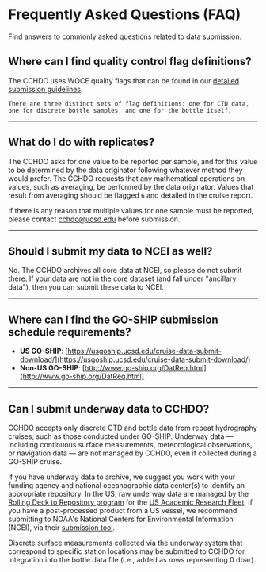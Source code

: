 # Frequently Asked Questions (FAQ)
Find answers to commonly asked questions related to data submission.

## Where can I find quality control flag definitions?
The CCHDO uses WOCE quality flags that can be found in our [detailed submission guidelines](../submitting_data/detailed_guide.md#data-quality-evaluation-and-data-quality-flags). 
```{caution}
There are three distinct sets of flag definitions: one for CTD data, one for discrete bottle samples, and one for the bottle itself. 
```


---

 ## What do I do with replicates?
The CCHDO asks for one value to be reported per sample, and for this value to be determined by the data originator following whatever method they would prefer. The CCHDO requests that any mathematical operations on values, such as averaging, be performed by the data originator. Values that result from averaging should be flagged `6` and detailed in the cruise report.

If there is any reason that multiple values for one sample must be reported, please contact [cchdo@ucsd.edu](mailto:cchdo@ucsd.edu) before submission.

---

## Should I submit my data to NCEI as well?
No. The CCHDO archives all core data at NCEI, so please do not submit there. If your data are not in the core dataset (and fall under "ancillary data"), then you can submit these data to NCEI. 

---

## Where can I find the GO-SHIP submission schedule requirements?
- **US GO-SHIP**: [https://usgoship.ucsd.edu/cruise-data-submit-download/](https://usgoship.ucsd.edu/cruise-data-submit-download/)  
- **Non-US GO-SHIP**: [http://www.go-ship.org/DatReq.html](http://www.go-ship.org/DatReq.html)

---

## Can I submit underway data to CCHDO?
CCHDO accepts only discrete CTD and bottle data from repeat hydrography cruises, such as those conducted under GO-SHIP. Underway data — including continuous surface measurements, meteorological observations, or navigation data — are not managed by CCHDO, even if collected during a GO-SHIP cruise.

If you have underway data to archive, we suggest you work with your funding agency and national oceanographic data center(s) to identify an appropriate repository. In the US, raw underway data are managed by the [Rolling Deck to Repository program](http://www.rvdata.us) for the [US Academic Research Fleet](https://www.unols.org/ships-facilities/unols-vessels/unols-designated-vessels/unols-designated-vessels). If you have a post-processed product from a US vessel, we recommend submitting to NOAA's National Centers for Environmental Information (NCEI), via their [submission tool](https://www.ncei.noaa.gov/archive/send2ncei/).

Discrete surface measurements collected via the underway system that correspond to specific station locations may be submitted to CCHDO for integration into the bottle data file (i.e., added as rows representing 0 dbar).

